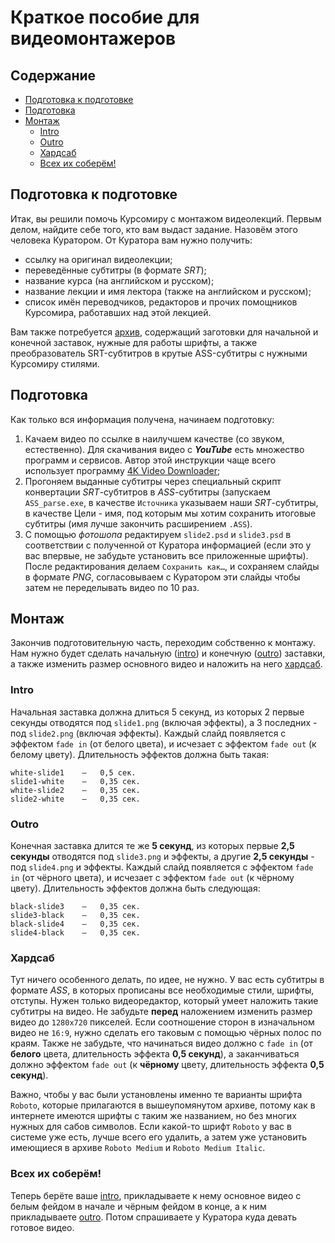 # Краткое пособие для видеомонтажеров

## Содержание

* [Подготовка к подготовке](#Подготовка-к-подготовке)
* [Подготовка](#Подготовка)
* [Монтаж](#Монтаж)
    * [Intro](#intro)
    * [Outro](#outro)
    * [Хардсаб](#Хардсаб)
    * [Всех их соберём!](#Всех-их-соберём)

## Подготовка к подготовке
Итак, вы решили помочь Курсомиру с монтажом видеолекций. Первым делом, найдите
себе того, кто вам выдаст задание. Назовём этого человека Куратором. От Куратора
вам нужно получить:

* ссылку на оригинал видеолекции;
* переведённые субтитры (в формате _SRT_);
* название курса (на английском и русском);
* название лекции и имя лектора (также на английском и русском);
* список имён переводчиков, редакторов и прочих помощников Курсомира, работавших над этой лекцией.

Вам также потребуется [архив](https://cloud.kursomir.ru/index.php/s/fkAIlHdlwJLOcz7),
содержащий заготовки для начальной и конечной заставок, нужные для работы шрифты,
а также преобразователь SRT-субтитров в крутые ASS-субтитры с нужными Курсомиру стилями.

## Подготовка
Как только вся информация получена, начинаем подготовку:

1. Качаем видео по ссылке в наилучшем качестве (со звуком, естественно).
 Для скачивания видео с **_YouTube_** есть множество программ и сервисов.
 Автор этой инструкции чаще всего использует программу
 [4K Video Downloader](https://www.4kdownload.com/download);
2. Прогоняем выданные субтитры через специальный скрипт конвертации _SRT_-субтитров
 в _ASS_-субтитры (запускаем `ASS_parse.exe`, в качестве `Источника` указываем
 наши _SRT_-субтитры, в качестве Цели - имя, под которым мы хотим сохранить
 итоговые субтитры (имя лучше закончить расширением `.ASS`).
3. С помощью _фотошопа_ редактируем `slide2.psd` и `slide3.psd` в соответствии
 с полученной от Куратора информацией (если это у вас впервые, не забудьте
 установить все приложенные шрифты). После редактирования делаем `Сохранить как…`,
 и сохраняем слайды в формате _PNG_, согласовываем с Куратором эти слайды
 чтобы затем не переделывать видео по 10 раз.

## Монтаж
Закончив подготовительную часть, переходим собственно к монтажу. Нам нужно
будет сделать начальную ([intro](#intro)) и конечную ([outro](#outro)) заставки,
а также изменить размер основного видео и наложить на него [хардсаб](#хардсаб).

### Intro
Начальная заставка должна длиться 5 секунд, из которых 2 первые секунды
отводятся под `slide1.png` (включая эффекты), а 3 последних - под `slide2.png`
(включая эффекты). Каждый слайд появляется с эффектом `fade in` (от белого цвета),
и исчезает с эффектом `fade out` (к белому цвету).
Длительность эффектов должна быть такая:

```
white-slide1	—	0,5 сек.
slide1-white	—	0,35 сек.
white-slide2	—	0,35 сек.
slide2-white	—	0,35 сек.
```

### Outro
Конечная заставка длится те же **5 секунд**, из которых первые **2,5 секунды**
отводятся под `slide3.png` и эффекты, а другие **2,5 секунды** - под `slide4.png`
и эффекты. Каждый слайд появляется с эффектом `fade in` (от чёрного цвета),
и исчезает с эффектом `fade out` (к чёрному цвету).
Длительность эффектов должна быть следующая:

```
black-slide3	—	0,35 сек.
slide3-black	—	0,35 сек.
black-slide4	—	0,35 сек.
slide4-black	—	0,35 сек.
```

### Хардсаб
Тут ничего особенного делать, по идее, не нужно.
У вас есть субтитры в формате _ASS_, в которых прописаны все необходимые
стили, шрифты, отступы. Нужен только видеоредактор, который умеет наложить
такие субтитры на видео.
Не забудьте **перед** наложением изменить размер видео до `1280x720` пикселей.
Если соотношение сторон в изначальном видео не `16:9`, нужно сделать его
таковым с помощью чёрных полос по краям.
Также не забудьте, что начинаться видео должно с `fade in` (от **белого** цвета,
длительность эффекта **0,5 секунд**), а заканчиваться должно эффектом `fade out`
(к **чёрному** цвету, длительность эффекта **0,5 секунд**).

Важно, чтобы у вас были установлены именно те варианты шрифта `Roboto`, которые
прилагаются в вышеупомянутом архиве, потому как в интернете имеются шрифты с
таким же названием, но без многих нужных для сабов символов.
Если какой-то шрифт `Roboto` у вас в системе уже есть, лучше всего его удалить,
а затем уже установить имеющиеся в архиве `Roboto Medium` и `Roboto Medium Italic`.

### Всех их соберём!
Теперь берёте ваше [intro](#intro), прикладываете к нему основное видео с белым
фейдом в начале и чёрным фейдом в конце, а к ним прикладываете [outro](#outro).
Потом спрашиваете у Куратора куда девать готовое видео.
